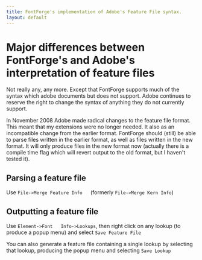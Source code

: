 ```yaml
---
title: FontForge's implementation of Adobe's Feature File syntax.
layout: default
---
```



Major differences between FontForge's and Adobe's interpretation of feature files
=================================================================================

Not really any, any more. Except that FontForge supports much of the
syntax which adobe documents but does not support. Adobe continues to
reserve the right to change the syntax of anything they do not currently
support.

In November 2008 Adobe made radical changes to the feature file format.
This meant that my extensions were no longer needed. It also as an
incompatible change from the earlier format. FontForge should (still) be
able to parse files written in the earlier format, as well as files
written in the new format. It will only produce files in the new format
now (actually there is a compile time flag which will revert output to
the old format, but I haven't tested it).

Parsing a feature file
----------------------

Use `File->Merge Feature Info   `(formerly `File->Merge Kern Info`)

Outputting a feature file
-------------------------

Use `Element->Font   Info->Lookups`, then right click on any lookup (to
produce a popup menu) and select `Save Feature File`

You can also generate a feature file containing a single lookup by
selecting that lookup, producing the popup menu and selecting
`Save Lookup`


